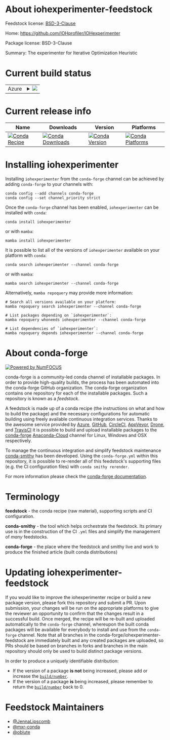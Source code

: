 About iohexperimenter-feedstock
===============================

Feedstock license: [BSD-3-Clause](https://github.com/conda-forge/iohexperimenter-feedstock/blob/main/LICENSE.txt)

Home: https://github.com/IOHprofiler/IOHexperimenter

Package license: BSD-3-Clause

Summary: The experimenter for Iterative Optimization Heuristic

Current build status
====================


<table>
    
  <tr>
    <td>Azure</td>
    <td>
      <details>
        <summary>
          <a href="https://dev.azure.com/conda-forge/feedstock-builds/_build/latest?definitionId=11428&branchName=main">
            <img src="https://dev.azure.com/conda-forge/feedstock-builds/_apis/build/status/iohexperimenter-feedstock?branchName=main">
          </a>
        </summary>
        <table>
          <thead><tr><th>Variant</th><th>Status</th></tr></thead>
          <tbody><tr>
              <td>linux_64_python3.10.____cpython</td>
              <td>
                <a href="https://dev.azure.com/conda-forge/feedstock-builds/_build/latest?definitionId=11428&branchName=main">
                  <img src="https://dev.azure.com/conda-forge/feedstock-builds/_apis/build/status/iohexperimenter-feedstock?branchName=main&jobName=linux&configuration=linux%20linux_64_python3.10.____cpython" alt="variant">
                </a>
              </td>
            </tr><tr>
              <td>linux_64_python3.11.____cpython</td>
              <td>
                <a href="https://dev.azure.com/conda-forge/feedstock-builds/_build/latest?definitionId=11428&branchName=main">
                  <img src="https://dev.azure.com/conda-forge/feedstock-builds/_apis/build/status/iohexperimenter-feedstock?branchName=main&jobName=linux&configuration=linux%20linux_64_python3.11.____cpython" alt="variant">
                </a>
              </td>
            </tr><tr>
              <td>linux_64_python3.8.____cpython</td>
              <td>
                <a href="https://dev.azure.com/conda-forge/feedstock-builds/_build/latest?definitionId=11428&branchName=main">
                  <img src="https://dev.azure.com/conda-forge/feedstock-builds/_apis/build/status/iohexperimenter-feedstock?branchName=main&jobName=linux&configuration=linux%20linux_64_python3.8.____cpython" alt="variant">
                </a>
              </td>
            </tr><tr>
              <td>linux_64_python3.9.____73_pypy</td>
              <td>
                <a href="https://dev.azure.com/conda-forge/feedstock-builds/_build/latest?definitionId=11428&branchName=main">
                  <img src="https://dev.azure.com/conda-forge/feedstock-builds/_apis/build/status/iohexperimenter-feedstock?branchName=main&jobName=linux&configuration=linux%20linux_64_python3.9.____73_pypy" alt="variant">
                </a>
              </td>
            </tr><tr>
              <td>linux_64_python3.9.____cpython</td>
              <td>
                <a href="https://dev.azure.com/conda-forge/feedstock-builds/_build/latest?definitionId=11428&branchName=main">
                  <img src="https://dev.azure.com/conda-forge/feedstock-builds/_apis/build/status/iohexperimenter-feedstock?branchName=main&jobName=linux&configuration=linux%20linux_64_python3.9.____cpython" alt="variant">
                </a>
              </td>
            </tr><tr>
              <td>osx_64_python3.10.____cpython</td>
              <td>
                <a href="https://dev.azure.com/conda-forge/feedstock-builds/_build/latest?definitionId=11428&branchName=main">
                  <img src="https://dev.azure.com/conda-forge/feedstock-builds/_apis/build/status/iohexperimenter-feedstock?branchName=main&jobName=osx&configuration=osx%20osx_64_python3.10.____cpython" alt="variant">
                </a>
              </td>
            </tr><tr>
              <td>osx_64_python3.11.____cpython</td>
              <td>
                <a href="https://dev.azure.com/conda-forge/feedstock-builds/_build/latest?definitionId=11428&branchName=main">
                  <img src="https://dev.azure.com/conda-forge/feedstock-builds/_apis/build/status/iohexperimenter-feedstock?branchName=main&jobName=osx&configuration=osx%20osx_64_python3.11.____cpython" alt="variant">
                </a>
              </td>
            </tr><tr>
              <td>osx_64_python3.8.____cpython</td>
              <td>
                <a href="https://dev.azure.com/conda-forge/feedstock-builds/_build/latest?definitionId=11428&branchName=main">
                  <img src="https://dev.azure.com/conda-forge/feedstock-builds/_apis/build/status/iohexperimenter-feedstock?branchName=main&jobName=osx&configuration=osx%20osx_64_python3.8.____cpython" alt="variant">
                </a>
              </td>
            </tr><tr>
              <td>osx_64_python3.9.____73_pypy</td>
              <td>
                <a href="https://dev.azure.com/conda-forge/feedstock-builds/_build/latest?definitionId=11428&branchName=main">
                  <img src="https://dev.azure.com/conda-forge/feedstock-builds/_apis/build/status/iohexperimenter-feedstock?branchName=main&jobName=osx&configuration=osx%20osx_64_python3.9.____73_pypy" alt="variant">
                </a>
              </td>
            </tr><tr>
              <td>osx_64_python3.9.____cpython</td>
              <td>
                <a href="https://dev.azure.com/conda-forge/feedstock-builds/_build/latest?definitionId=11428&branchName=main">
                  <img src="https://dev.azure.com/conda-forge/feedstock-builds/_apis/build/status/iohexperimenter-feedstock?branchName=main&jobName=osx&configuration=osx%20osx_64_python3.9.____cpython" alt="variant">
                </a>
              </td>
            </tr><tr>
              <td>win_64_python3.10.____cpython</td>
              <td>
                <a href="https://dev.azure.com/conda-forge/feedstock-builds/_build/latest?definitionId=11428&branchName=main">
                  <img src="https://dev.azure.com/conda-forge/feedstock-builds/_apis/build/status/iohexperimenter-feedstock?branchName=main&jobName=win&configuration=win%20win_64_python3.10.____cpython" alt="variant">
                </a>
              </td>
            </tr><tr>
              <td>win_64_python3.11.____cpython</td>
              <td>
                <a href="https://dev.azure.com/conda-forge/feedstock-builds/_build/latest?definitionId=11428&branchName=main">
                  <img src="https://dev.azure.com/conda-forge/feedstock-builds/_apis/build/status/iohexperimenter-feedstock?branchName=main&jobName=win&configuration=win%20win_64_python3.11.____cpython" alt="variant">
                </a>
              </td>
            </tr><tr>
              <td>win_64_python3.8.____cpython</td>
              <td>
                <a href="https://dev.azure.com/conda-forge/feedstock-builds/_build/latest?definitionId=11428&branchName=main">
                  <img src="https://dev.azure.com/conda-forge/feedstock-builds/_apis/build/status/iohexperimenter-feedstock?branchName=main&jobName=win&configuration=win%20win_64_python3.8.____cpython" alt="variant">
                </a>
              </td>
            </tr><tr>
              <td>win_64_python3.9.____73_pypy</td>
              <td>
                <a href="https://dev.azure.com/conda-forge/feedstock-builds/_build/latest?definitionId=11428&branchName=main">
                  <img src="https://dev.azure.com/conda-forge/feedstock-builds/_apis/build/status/iohexperimenter-feedstock?branchName=main&jobName=win&configuration=win%20win_64_python3.9.____73_pypy" alt="variant">
                </a>
              </td>
            </tr><tr>
              <td>win_64_python3.9.____cpython</td>
              <td>
                <a href="https://dev.azure.com/conda-forge/feedstock-builds/_build/latest?definitionId=11428&branchName=main">
                  <img src="https://dev.azure.com/conda-forge/feedstock-builds/_apis/build/status/iohexperimenter-feedstock?branchName=main&jobName=win&configuration=win%20win_64_python3.9.____cpython" alt="variant">
                </a>
              </td>
            </tr>
          </tbody>
        </table>
      </details>
    </td>
  </tr>
</table>

Current release info
====================

| Name | Downloads | Version | Platforms |
| --- | --- | --- | --- |
| [![Conda Recipe](https://img.shields.io/badge/recipe-iohexperimenter-green.svg)](https://anaconda.org/conda-forge/iohexperimenter) | [![Conda Downloads](https://img.shields.io/conda/dn/conda-forge/iohexperimenter.svg)](https://anaconda.org/conda-forge/iohexperimenter) | [![Conda Version](https://img.shields.io/conda/vn/conda-forge/iohexperimenter.svg)](https://anaconda.org/conda-forge/iohexperimenter) | [![Conda Platforms](https://img.shields.io/conda/pn/conda-forge/iohexperimenter.svg)](https://anaconda.org/conda-forge/iohexperimenter) |

Installing iohexperimenter
==========================

Installing `iohexperimenter` from the `conda-forge` channel can be achieved by adding `conda-forge` to your channels with:

```
conda config --add channels conda-forge
conda config --set channel_priority strict
```

Once the `conda-forge` channel has been enabled, `iohexperimenter` can be installed with `conda`:

```
conda install iohexperimenter
```

or with `mamba`:

```
mamba install iohexperimenter
```

It is possible to list all of the versions of `iohexperimenter` available on your platform with `conda`:

```
conda search iohexperimenter --channel conda-forge
```

or with `mamba`:

```
mamba search iohexperimenter --channel conda-forge
```

Alternatively, `mamba repoquery` may provide more information:

```
# Search all versions available on your platform:
mamba repoquery search iohexperimenter --channel conda-forge

# List packages depending on `iohexperimenter`:
mamba repoquery whoneeds iohexperimenter --channel conda-forge

# List dependencies of `iohexperimenter`:
mamba repoquery depends iohexperimenter --channel conda-forge
```


About conda-forge
=================

[![Powered by
NumFOCUS](https://img.shields.io/badge/powered%20by-NumFOCUS-orange.svg?style=flat&colorA=E1523D&colorB=007D8A)](https://numfocus.org)

conda-forge is a community-led conda channel of installable packages.
In order to provide high-quality builds, the process has been automated into the
conda-forge GitHub organization. The conda-forge organization contains one repository
for each of the installable packages. Such a repository is known as a *feedstock*.

A feedstock is made up of a conda recipe (the instructions on what and how to build
the package) and the necessary configurations for automatic building using freely
available continuous integration services. Thanks to the awesome service provided by
[Azure](https://azure.microsoft.com/en-us/services/devops/), [GitHub](https://github.com/),
[CircleCI](https://circleci.com/), [AppVeyor](https://www.appveyor.com/),
[Drone](https://cloud.drone.io/welcome), and [TravisCI](https://travis-ci.com/)
it is possible to build and upload installable packages to the
[conda-forge](https://anaconda.org/conda-forge) [Anaconda-Cloud](https://anaconda.org/)
channel for Linux, Windows and OSX respectively.

To manage the continuous integration and simplify feedstock maintenance
[conda-smithy](https://github.com/conda-forge/conda-smithy) has been developed.
Using the ``conda-forge.yml`` within this repository, it is possible to re-render all of
this feedstock's supporting files (e.g. the CI configuration files) with ``conda smithy rerender``.

For more information please check the [conda-forge documentation](https://conda-forge.org/docs/).

Terminology
===========

**feedstock** - the conda recipe (raw material), supporting scripts and CI configuration.

**conda-smithy** - the tool which helps orchestrate the feedstock.
                   Its primary use is in the construction of the CI ``.yml`` files
                   and simplify the management of *many* feedstocks.

**conda-forge** - the place where the feedstock and smithy live and work to
                  produce the finished article (built conda distributions)


Updating iohexperimenter-feedstock
==================================

If you would like to improve the iohexperimenter recipe or build a new
package version, please fork this repository and submit a PR. Upon submission,
your changes will be run on the appropriate platforms to give the reviewer an
opportunity to confirm that the changes result in a successful build. Once
merged, the recipe will be re-built and uploaded automatically to the
`conda-forge` channel, whereupon the built conda packages will be available for
everybody to install and use from the `conda-forge` channel.
Note that all branches in the conda-forge/iohexperimenter-feedstock are
immediately built and any created packages are uploaded, so PRs should be based
on branches in forks and branches in the main repository should only be used to
build distinct package versions.

In order to produce a uniquely identifiable distribution:
 * If the version of a package **is not** being increased, please add or increase
   the [``build/number``](https://docs.conda.io/projects/conda-build/en/latest/resources/define-metadata.html#build-number-and-string).
 * If the version of a package **is** being increased, please remember to return
   the [``build/number``](https://docs.conda.io/projects/conda-build/en/latest/resources/define-metadata.html#build-number-and-string)
   back to 0.

Feedstock Maintainers
=====================

* [@JennaLipscomb](https://github.com/JennaLipscomb/)
* [@mxr-conda](https://github.com/mxr-conda/)
* [@oblute](https://github.com/oblute/)

